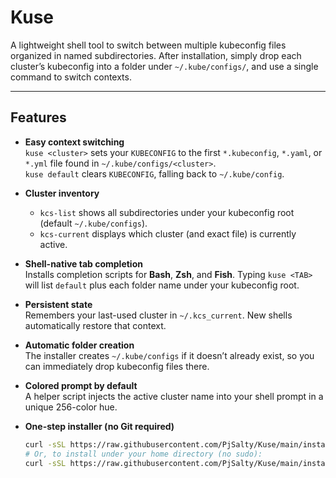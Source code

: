 # Kuse

A lightweight shell tool to switch between multiple kubeconfig files organized in named subdirectories. After installation, simply drop each cluster’s kubeconfig into a folder under `~/.kube/configs/`, and use a single command to switch contexts.

---

## Features

- **Easy context switching**  
  `kuse <cluster>` sets your `KUBECONFIG` to the first `*.kubeconfig`, `*.yaml`, or `*.yml` file found in `~/.kube/configs/<cluster>`.  
  `kuse default` clears `KUBECONFIG`, falling back to `~/.kube/config`.

- **Cluster inventory**  
  - `kcs-list` shows all subdirectories under your kubeconfig root (default `~/.kube/configs`).  
  - `kcs-current` displays which cluster (and exact file) is currently active.

- **Shell-native tab completion**  
  Installs completion scripts for **Bash**, **Zsh**, and **Fish**. Typing `kuse <TAB>` will list `default` plus each folder name under your kubeconfig root.

- **Persistent state**  
  Remembers your last-used cluster in `~/.kcs_current`. New shells automatically restore that context.

- **Automatic folder creation**  
  The installer creates `~/.kube/configs` if it doesn’t already exist, so you can immediately drop kubeconfig files there.

- **Colored prompt by default**  
  A helper script injects the active cluster name into your shell prompt in a unique 256-color hue.

- **One-step installer (no Git required)**  
  ```bash
  curl -sSL https://raw.githubusercontent.com/PjSalty/Kuse/main/install.sh | sudo bash
  # Or, to install under your home directory (no sudo):
  curl -sSL https://raw.githubusercontent.com/PjSalty/Kuse/main/install.sh | bash -s -- --prefix="$HOME/.local"

